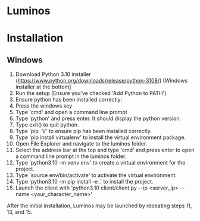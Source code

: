 Luminos
===========
# Installation

## Windows

1. Download Python 3.10 installer (https://www.python.org/downloads/release/python-3108/) [Windows installer at the bottom]
2. Run the setup (Ensure you've checked 'Add Python to PATH')
3. Ensure python has been installed correctly:
4. Press the windows key
5. Type 'cmd' and open a command line prompt
6. Type 'python' and press enter. It should display the python version.
7. Type exit() to quit python.
8. Type 'pip -V' to ensure pip has been installed correctly.
9. Type 'pip install virtualenv' to install the virtual environment package.
10. Open File Explorer and navigate to the luminos folder.
11. Select the address bar at the top and type 'cmd' and press enter to open a command line prompt in the luminos folder.
12. Type 'python3.10 -m venv env' to create a virtual environment for the project.
13. Type 'source env/bin/activate' to activate the virtual environment.
14. Type 'python3.10 -m pip install -e .' to install the project.
15. Launch the client with 'python3.10 client/client.py --ip <server_ip> --name <your_character_name>'

After the initial installation, Luminos may be launched by repeating steps 11, 13, and 15.